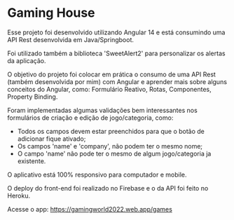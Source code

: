 # Gaming House

Esse projeto foi desenvolvido utilizando Angular 14 e está consumindo uma API Rest desenvolvida em Java/Springboot.

Foi utilizado também a biblioteca 'SweetAlert2' para personalizar os alertas da aplicação.

O objetivo do projeto foi colocar em prática o consumo de uma API Rest (também desenvolvida por mim) com Angular e aprender mais sobre alguns conceitos do Angular, como: Formulário Reativo, Rotas, Componentes, Property Binding.

Foram implementadas algumas validações bem interessantes nos formulários de criação e edição de jogo/categoria, como: 
- Todos os campos devem estar preenchidos para que o botão de adicionar fique ativado;
- Os campos 'name' e 'company', não podem ter o mesmo nome;
- O campo 'name' não pode ter o mesmo de algum jogo/categoria ja existente.

O aplicativo está 100% responsivo para computador e mobile.

O deploy do front-end foi realizado no Firebase e o da API foi feito no Heroku.

Acesse o app: https://gamingworld2022.web.app/games


